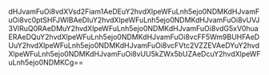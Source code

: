 dHJvamFuOi8vdXVsd2Fiam1AeDEuY2hvdXlpeWFuLnh5ejo0NDMKdHJvamFuOi8vc0ptSHFJWlBAeDIuY2hvdXlpeWFuLnh5ejo0NDMKdHJvamFuOi8vUVJ3VlRuQ0RAeDMuY2hvdXlpeWFuLnh5ejo0NDMKdHJvamFuOi8vdG5xV0huaERAeDQuY2hvdXlpeWFuLnh5ejo0NDMKdHJvamFuOi8vcFF5Wm9BUHFAeDUuY2hvdXlpeWFuLnh5ejo0NDMKdHJvamFuOi8vcFVtc2VZZEVAeDYuY2hvdXlpeWFuLnh5ejo0NDMKdHJvamFuOi8vUU5kZWx5bUZAeDcuY2hvdXlpeWFuLnh5ejo0NDMKCg==
